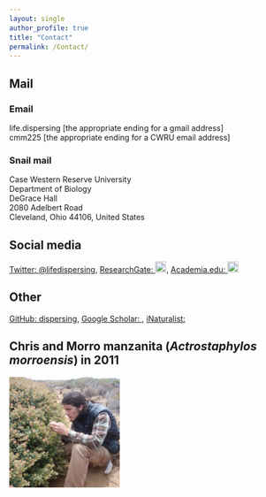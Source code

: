 ```yaml
---
layout: single
author_profile: true
title: "Contact"
permalink: /Contact/
---
```

## Mail

### Email
life.dispersing [the appropriate ending for a gmail address]<br />
cmm225 [the appropriate ending for a CWRU email address]

### Snail mail
Case Western Reserve University<br />
Department of Biology<br />
DeGrace Hall<br />
2080 Adelbert Road<br />
Cleveland, Ohio 44106, United States

## Social media
[Twitter&#58; @lifedispersing](https://twitter.com/lifedispersing), [ResearchGate&#58; <img src="https://www.researchgate.net/apple-touch-icon-57x57.png" style="width:20px;height:20px;">](https://www.researchgate.net/profile/Christopher_Moore17), [Academia.edu&#58; <img src="https://a.academia-assets.com/images/favicons/apple-touch-icon-57x57.png" style="width:20px;height:20px;">](https://case.academia.edu/ChristopherMoore)

## Other

[GitHub&#58; dispersing](http://github.com/dispersing), [Google Scholar&#58; <i class="fa fa-google" aria-hidden="true"></i>](https://scholar.google.com/citations?user=-XqTzHsAAAAJ&hl=en), [iNaturalist&#58; <i class="fa fa-leaf" aria-hidden="true"></i>](http://www.inaturalist.org/people/arctostaphylophilus)

## Chris and Morro manzanita (*Actrostaphylos morroensis*) in 2011

<img src="/images/Morro.png" alt="Chris and Actrostaphylos morroensis" style="width:200px;height:200px;" onmouseover="this.src='/images/Morro_old.png'" onmouseout="this.src='/images/Morro.png'">